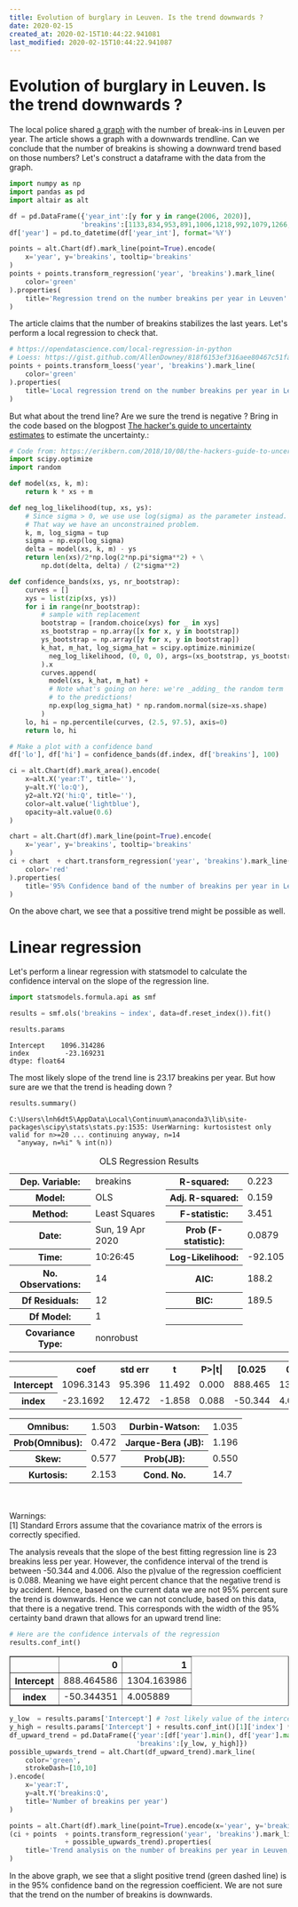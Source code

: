 ```yaml
---
title: Evolution of burglary in Leuven. Is the trend downwards ?
date: 2020-02-15
created_at: 2020-02-15T10:44:22.941081
last_modified: 2020-02-15T10:44:22.941087
---
```

# Evolution of burglary in Leuven. Is the trend downwards ?

The local police shared [a graph](https://www.politie.be/5388/nieuws/inbraken-op-leuvens-grondgebied-zijn-in-2019-opnieuw-gedaald) with the number of break-ins in Leuven per year.  The article shows a graph with a downwards trendline. Can we conclude that the number of breakins is showing a downward trend based on those numbers? Let's construct a dataframe with the data from the graph.

```python
import numpy as np
import pandas as pd
import altair as alt

df = pd.DataFrame({'year_int':[y for y in range(2006, 2020)], 
                  'breakins':[1133,834,953,891,1006,1218,992,1079,1266,1112,713,669,730,644]})
df['year'] = pd.to_datetime(df['year_int'], format='%Y')
```

```python
points = alt.Chart(df).mark_line(point=True).encode(
    x='year', y='breakins', tooltip='breakins'
)
points + points.transform_regression('year', 'breakins').mark_line(
    color='green'
).properties(
    title='Regression trend on the number breakins per year in Leuven'
)
```

<div id="altair-viz-649b49ee9d1f44799a0e200be12c8f06"></div>
<script type="text/javascript">
  (function(spec, embedOpt){
    let outputDiv = document.currentScript.previousElementSibling;
    if (outputDiv.id !== "altair-viz-649b49ee9d1f44799a0e200be12c8f06") {
      outputDiv = document.getElementById("altair-viz-649b49ee9d1f44799a0e200be12c8f06");
    }
    const paths = {
      "vega": "https://cdn.jsdelivr.net/npm//vega@5?noext",
      "vega-lib": "https://cdn.jsdelivr.net/npm//vega-lib?noext",
      "vega-lite": "https://cdn.jsdelivr.net/npm//vega-lite@4.8.1?noext",
      "vega-embed": "https://cdn.jsdelivr.net/npm//vega-embed@6?noext",
    };

    function loadScript(lib) {
      return new Promise(function(resolve, reject) {
        var s = document.createElement('script');
        s.src = paths[lib];
        s.async = true;
        s.onload = () => resolve(paths[lib]);
        s.onerror = () => reject(`Error loading script: ${paths[lib]}`);
        document.getElementsByTagName("head")[0].appendChild(s);
      });
    }

    function showError(err) {
      outputDiv.innerHTML = `<div class="error" style="color:red;">${err}</div>`;
      throw err;
    }

    function displayChart(vegaEmbed) {
      vegaEmbed(outputDiv, spec, embedOpt)
        .catch(err => showError(`Javascript Error: ${err.message}<br>This usually means there's a typo in your chart specification. See the javascript console for the full traceback.`));
    }

    if(typeof define === "function" && define.amd) {
      requirejs.config({paths});
      require(["vega-embed"], displayChart, err => showError(`Error loading script: ${err.message}`));
    } else if (typeof vegaEmbed === "function") {
      displayChart(vegaEmbed);
    } else {
      loadScript("vega")
        .then(() => loadScript("vega-lite"))
        .then(() => loadScript("vega-embed"))
        .catch(showError)
        .then(() => displayChart(vegaEmbed));
    }
  })({"config": {"view": {"continuousWidth": 400, "continuousHeight": 300}}, "layer": [{"mark": {"type": "line", "point": true}, "encoding": {"tooltip": {"type": "quantitative", "field": "breakins"}, "x": {"type": "temporal", "field": "year"}, "y": {"type": "quantitative", "field": "breakins"}}}, {"mark": {"type": "line", "color": "green"}, "encoding": {"tooltip": {"type": "quantitative", "field": "breakins"}, "x": {"type": "temporal", "field": "year"}, "y": {"type": "quantitative", "field": "breakins"}}, "title": "Regression trend on the number breakins per year in Leuven", "transform": [{"on": "year", "regression": "breakins"}]}], "data": {"name": "data-e69c4a4577c6a9d2a03c89854c9a4599"}, "$schema": "<https://vega.github.io/schema/vega-lite/v4.8.1.json>", "datasets": {"data-e69c4a4577c6a9d2a03c89854c9a4599": [{"year_int": 2006, "breakins": 1133, "year": "2006-01-01T00:00:00"}, {"year_int": 2007, "breakins": 834, "year": "2007-01-01T00:00:00"}, {"year_int": 2008, "breakins": 953, "year": "2008-01-01T00:00:00"}, {"year_int": 2009, "breakins": 891, "year": "2009-01-01T00:00:00"}, {"year_int": 2010, "breakins": 1006, "year": "2010-01-01T00:00:00"}, {"year_int": 2011, "breakins": 1218, "year": "2011-01-01T00:00:00"}, {"year_int": 2012, "breakins": 992, "year": "2012-01-01T00:00:00"}, {"year_int": 2013, "breakins": 1079, "year": "2013-01-01T00:00:00"}, {"year_int": 2014, "breakins": 1266, "year": "2014-01-01T00:00:00"}, {"year_int": 2015, "breakins": 1112, "year": "2015-01-01T00:00:00"}, {"year_int": 2016, "breakins": 713, "year": "2016-01-01T00:00:00"}, {"year_int": 2017, "breakins": 669, "year": "2017-01-01T00:00:00"}, {"year_int": 2018, "breakins": 730, "year": "2018-01-01T00:00:00"}, {"year_int": 2019, "breakins": 644, "year": "2019-01-01T00:00:00"}]}}, {"mode": "vega-lite"});
</script>

The article claims that the number of breakins stabilizes the last years. Let's perform a local regression to check that.

```python
# https://opendatascience.com/local-regression-in-python
# Loess: https://gist.github.com/AllenDowney/818f6153ef316aee80467c51faee80f8
points + points.transform_loess('year', 'breakins').mark_line(
    color='green'
).properties(
    title='Local regression trend on the number breakins per year in Leuven'
)
```

<div id="altair-viz-524d27ed46b142359cdc597a05a024eb"></div>
<script type="text/javascript">
  (function(spec, embedOpt){
    let outputDiv = document.currentScript.previousElementSibling;
    if (outputDiv.id !== "altair-viz-524d27ed46b142359cdc597a05a024eb") {
      outputDiv = document.getElementById("altair-viz-524d27ed46b142359cdc597a05a024eb");
    }
    const paths = {
      "vega": "https://cdn.jsdelivr.net/npm//vega@5?noext",
      "vega-lib": "https://cdn.jsdelivr.net/npm//vega-lib?noext",
      "vega-lite": "https://cdn.jsdelivr.net/npm//vega-lite@4.8.1?noext",
      "vega-embed": "https://cdn.jsdelivr.net/npm//vega-embed@6?noext",
    };

    function loadScript(lib) {
      return new Promise(function(resolve, reject) {
        var s = document.createElement('script');
        s.src = paths[lib];
        s.async = true;
        s.onload = () => resolve(paths[lib]);
        s.onerror = () => reject(`Error loading script: ${paths[lib]}`);
        document.getElementsByTagName("head")[0].appendChild(s);
      });
    }

    function showError(err) {
      outputDiv.innerHTML = `<div class="error" style="color:red;">${err}</div>`;
      throw err;
    }

    function displayChart(vegaEmbed) {
      vegaEmbed(outputDiv, spec, embedOpt)
        .catch(err => showError(`Javascript Error: ${err.message}<br>This usually means there's a typo in your chart specification. See the javascript console for the full traceback.`));
    }

    if(typeof define === "function" && define.amd) {
      requirejs.config({paths});
      require(["vega-embed"], displayChart, err => showError(`Error loading script: ${err.message}`));
    } else if (typeof vegaEmbed === "function") {
      displayChart(vegaEmbed);
    } else {
      loadScript("vega")
        .then(() => loadScript("vega-lite"))
        .then(() => loadScript("vega-embed"))
        .catch(showError)
        .then(() => displayChart(vegaEmbed));
    }
  })({"config": {"view": {"continuousWidth": 400, "continuousHeight": 300}}, "layer": [{"mark": {"type": "line", "point": true}, "encoding": {"tooltip": {"type": "quantitative", "field": "breakins"}, "x": {"type": "temporal", "field": "year"}, "y": {"type": "quantitative", "field": "breakins"}}}, {"mark": {"type": "line", "color": "green"}, "encoding": {"tooltip": {"type": "quantitative", "field": "breakins"}, "x": {"type": "temporal", "field": "year"}, "y": {"type": "quantitative", "field": "breakins"}}, "title": "Local regression trend on the number breakins per year in Leuven", "transform": [{"loess": "breakins", "on": "year"}]}], "data": {"name": "data-e69c4a4577c6a9d2a03c89854c9a4599"}, "$schema": "<https://vega.github.io/schema/vega-lite/v4.8.1.json>", "datasets": {"data-e69c4a4577c6a9d2a03c89854c9a4599": [{"year_int": 2006, "breakins": 1133, "year": "2006-01-01T00:00:00"}, {"year_int": 2007, "breakins": 834, "year": "2007-01-01T00:00:00"}, {"year_int": 2008, "breakins": 953, "year": "2008-01-01T00:00:00"}, {"year_int": 2009, "breakins": 891, "year": "2009-01-01T00:00:00"}, {"year_int": 2010, "breakins": 1006, "year": "2010-01-01T00:00:00"}, {"year_int": 2011, "breakins": 1218, "year": "2011-01-01T00:00:00"}, {"year_int": 2012, "breakins": 992, "year": "2012-01-01T00:00:00"}, {"year_int": 2013, "breakins": 1079, "year": "2013-01-01T00:00:00"}, {"year_int": 2014, "breakins": 1266, "year": "2014-01-01T00:00:00"}, {"year_int": 2015, "breakins": 1112, "year": "2015-01-01T00:00:00"}, {"year_int": 2016, "breakins": 713, "year": "2016-01-01T00:00:00"}, {"year_int": 2017, "breakins": 669, "year": "2017-01-01T00:00:00"}, {"year_int": 2018, "breakins": 730, "year": "2018-01-01T00:00:00"}, {"year_int": 2019, "breakins": 644, "year": "2019-01-01T00:00:00"}]}}, {"mode": "vega-lite"});
</script>

But what about the trend line? Are we sure the trend is negative ? Bring in the code based on the blogpost [The hacker's guide to uncertainty estimates](https://erikbern.com/2018/10/08/the-hackers-guide-to-uncertainty-estimates.html) to estimate the uncertainty.:

```python
# Code from: https://erikbern.com/2018/10/08/the-hackers-guide-to-uncertainty-estimates.html
import scipy.optimize
import random

def model(xs, k, m):
    return k * xs + m

def neg_log_likelihood(tup, xs, ys):
    # Since sigma > 0, we use use log(sigma) as the parameter instead.
    # That way we have an unconstrained problem.
    k, m, log_sigma = tup
    sigma = np.exp(log_sigma)
    delta = model(xs, k, m) - ys
    return len(xs)/2*np.log(2*np.pi*sigma**2) + \
        np.dot(delta, delta) / (2*sigma**2)

def confidence_bands(xs, ys, nr_bootstrap):
    curves = []
    xys = list(zip(xs, ys))
    for i in range(nr_bootstrap):
        # sample with replacement
        bootstrap = [random.choice(xys) for _ in xys]
        xs_bootstrap = np.array([x for x, y in bootstrap])
        ys_bootstrap = np.array([y for x, y in bootstrap])
        k_hat, m_hat, log_sigma_hat = scipy.optimize.minimize(
          neg_log_likelihood, (0, 0, 0), args=(xs_bootstrap, ys_bootstrap)
        ).x
        curves.append(
          model(xs, k_hat, m_hat) +
          # Note what's going on here: we're _adding_ the random term
          # to the predictions!
          np.exp(log_sigma_hat) * np.random.normal(size=xs.shape)
        )
    lo, hi = np.percentile(curves, (2.5, 97.5), axis=0)
    return lo, hi
```

```python
# Make a plot with a confidence band
df['lo'], df['hi'] = confidence_bands(df.index, df['breakins'], 100)

ci = alt.Chart(df).mark_area().encode(
    x=alt.X('year:T', title=''),
    y=alt.Y('lo:Q'),
    y2=alt.Y2('hi:Q', title=''),
    color=alt.value('lightblue'),
    opacity=alt.value(0.6)
)

chart = alt.Chart(df).mark_line(point=True).encode(
    x='year', y='breakins', tooltip='breakins'
)
ci + chart  + chart.transform_regression('year', 'breakins').mark_line(
    color='red'
).properties(
    title='95% Confidence band of the number of breakins per year in Leuven'
)
```

<div id="altair-viz-56dc093b04d8402a94d0ac71f2593c00"></div>
<script type="text/javascript">
  (function(spec, embedOpt){
    let outputDiv = document.currentScript.previousElementSibling;
    if (outputDiv.id !== "altair-viz-56dc093b04d8402a94d0ac71f2593c00") {
      outputDiv = document.getElementById("altair-viz-56dc093b04d8402a94d0ac71f2593c00");
    }
    const paths = {
      "vega": "https://cdn.jsdelivr.net/npm//vega@5?noext",
      "vega-lib": "https://cdn.jsdelivr.net/npm//vega-lib?noext",
      "vega-lite": "https://cdn.jsdelivr.net/npm//vega-lite@4.8.1?noext",
      "vega-embed": "https://cdn.jsdelivr.net/npm//vega-embed@6?noext",
    };

    function loadScript(lib) {
      return new Promise(function(resolve, reject) {
        var s = document.createElement('script');
        s.src = paths[lib];
        s.async = true;
        s.onload = () => resolve(paths[lib]);
        s.onerror = () => reject(`Error loading script: ${paths[lib]}`);
        document.getElementsByTagName("head")[0].appendChild(s);
      });
    }

    function showError(err) {
      outputDiv.innerHTML = `<div class="error" style="color:red;">${err}</div>`;
      throw err;
    }

    function displayChart(vegaEmbed) {
      vegaEmbed(outputDiv, spec, embedOpt)
        .catch(err => showError(`Javascript Error: ${err.message}<br>This usually means there's a typo in your chart specification. See the javascript console for the full traceback.`));
    }

    if(typeof define === "function" && define.amd) {
      requirejs.config({paths});
      require(["vega-embed"], displayChart, err => showError(`Error loading script: ${err.message}`));
    } else if (typeof vegaEmbed === "function") {
      displayChart(vegaEmbed);
    } else {
      loadScript("vega")
        .then(() => loadScript("vega-lite"))
        .then(() => loadScript("vega-embed"))
        .catch(showError)
        .then(() => displayChart(vegaEmbed));
    }
  })({"config": {"view": {"continuousWidth": 400, "continuousHeight": 300}}, "layer": [{"mark": "area", "encoding": {"color": {"value": "lightblue"}, "opacity": {"value": 0.6}, "x": {"type": "temporal", "field": "year", "title": ""}, "y": {"type": "quantitative", "field": "lo"}, "y2": {"field": "hi", "title": ""}}}, {"mark": {"type": "line", "point": true}, "encoding": {"tooltip": {"type": "quantitative", "field": "breakins"}, "x": {"type": "temporal", "field": "year"}, "y": {"type": "quantitative", "field": "breakins"}}}, {"mark": {"type": "line", "color": "red"}, "encoding": {"tooltip": {"type": "quantitative", "field": "breakins"}, "x": {"type": "temporal", "field": "year"}, "y": {"type": "quantitative", "field": "breakins"}}, "title": "95% Confidence band of the number of breakins per year in Leuven", "transform": [{"on": "year", "regression": "breakins"}]}], "data": {"name": "data-8fd2b6cf615cc0d07dec80616bd3be4e"}, "$schema": "<https://vega.github.io/schema/vega-lite/v4.8.1.json>", "datasets": {"data-8fd2b6cf615cc0d07dec80616bd3be4e": [{"year_int": 2006, "breakins": 1133, "year": "2006-01-01T00:00:00", "lo": 682.3099189747738, "hi": 1440.1937739145749}, {"year_int": 2007, "breakins": 834, "year": "2007-01-01T00:00:00", "lo": 827.6367340730125, "hi": 1486.4533262933012}, {"year_int": 2008, "breakins": 953, "year": "2008-01-01T00:00:00", "lo": 767.7635624924901, "hi": 1413.1424597103937}, {"year_int": 2009, "breakins": 891, "year": "2009-01-01T00:00:00", "lo": 790.4391898489782, "hi": 1419.3697631793243}, {"year_int": 2010, "breakins": 1006, "year": "2010-01-01T00:00:00", "lo": 708.9776311994685, "hi": 1343.5757675169857}, {"year_int": 2011, "breakins": 1218, "year": "2011-01-01T00:00:00", "lo": 727.1312799998013, "hi": 1309.4075604214133}, {"year_int": 2012, "breakins": 992, "year": "2012-01-01T00:00:00", "lo": 648.99978279176, "hi": 1290.1317136935718}, {"year_int": 2013, "breakins": 1079, "year": "2013-01-01T00:00:00", "lo": 654.8634472984102, "hi": 1235.404320558902}, {"year_int": 2014, "breakins": 1266, "year": "2014-01-01T00:00:00", "lo": 610.3003882798392, "hi": 1215.073440406832}, {"year_int": 2015, "breakins": 1112, "year": "2015-01-01T00:00:00", "lo": 577.2201952999367, "hi": 1261.770162301932}, {"year_int": 2016, "breakins": 713, "year": "2016-01-01T00:00:00", "lo": 593.6374616517471, "hi": 1220.5302754770032}, {"year_int": 2017, "breakins": 669, "year": "2017-01-01T00:00:00", "lo": 549.4776941065223, "hi": 1225.3267389185412}, {"year_int": 2018, "breakins": 730, "year": "2018-01-01T00:00:00", "lo": 506.8580347349176, "hi": 1102.1741859626663}, {"year_int": 2019, "breakins": 644, "year": "2019-01-01T00:00:00", "lo": 508.7175615577154, "hi": 1180.8263041098646}]}}, {"mode": "vega-lite"});
</script>

On the above chart, we see that a possitive trend might be possible as well.

# Linear regression

Let's perform a linear regression with statsmodel to calculate the confidence interval on the slope of the regression line.

```python
import statsmodels.formula.api as smf
```

```python
results = smf.ols('breakins ~ index', data=df.reset_index()).fit()
```

```python
results.params
```

    Intercept    1096.314286
    index         -23.169231
    dtype: float64

The most likely slope of the trend line is 23.17 breakins per year. But how sure are we that the trend is heading down ?

```python
results.summary()
```

    C:\Users\lnh6dt5\AppData\Local\Continuum\anaconda3\lib\site-packages\scipy\stats\stats.py:1535: UserWarning: kurtosistest only valid for n>=20 ... continuing anyway, n=14
      "anyway, n=%i" % int(n))

<table class="simpletable">
<caption>OLS Regression Results</caption>
<tr>
  <th>Dep. Variable:</th>        <td>breakins</td>     <th>  R-squared:         </th> <td>   0.223</td>
</tr>
<tr>
  <th>Model:</th>                   <td>OLS</td>       <th>  Adj. R-squared:    </th> <td>   0.159</td>
</tr>
<tr>
  <th>Method:</th>             <td>Least Squares</td>  <th>  F-statistic:       </th> <td>   3.451</td>
</tr>
<tr>
  <th>Date:</th>             <td>Sun, 19 Apr 2020</td> <th>  Prob (F-statistic):</th>  <td>0.0879</td>
</tr>
<tr>
  <th>Time:</th>                 <td>10:26:45</td>     <th>  Log-Likelihood:    </th> <td> -92.105</td>
</tr>
<tr>
  <th>No. Observations:</th>      <td>    14</td>      <th>  AIC:               </th> <td>   188.2</td>
</tr>
<tr>
  <th>Df Residuals:</th>          <td>    12</td>      <th>  BIC:               </th> <td>   189.5</td>
</tr>
<tr>
  <th>Df Model:</th>              <td>     1</td>      <th>                     </th>     <td> </td>
</tr>
<tr>
  <th>Covariance Type:</th>      <td>nonrobust</td>    <th>                     </th>     <td> </td>
</tr>
</table>
<table class="simpletable">
<tr>
      <td></td>         <th>coef</th>     <th>std err</th>      <th>t</th>      <th>P>|t|</th>  <th>[0.025</th>    <th>0.975]</th>  
</tr>
<tr>
  <th>Intercept</th> <td> 1096.3143</td> <td>   95.396</td> <td>   11.492</td> <td> 0.000</td> <td>  888.465</td> <td> 1304.164</td>
</tr>
<tr>
  <th>index</th>     <td>  -23.1692</td> <td>   12.472</td> <td>   -1.858</td> <td> 0.088</td> <td>  -50.344</td> <td>    4.006</td>
</tr>
</table>
<table class="simpletable">
<tr>
  <th>Omnibus:</th>       <td> 1.503</td> <th>  Durbin-Watson:     </th> <td>   1.035</td>
</tr>
<tr>
  <th>Prob(Omnibus):</th> <td> 0.472</td> <th>  Jarque-Bera (JB):  </th> <td>   1.196</td>
</tr>
<tr>
  <th>Skew:</th>          <td> 0.577</td> <th>  Prob(JB):          </th> <td>   0.550</td>
</tr>
<tr>
  <th>Kurtosis:</th>      <td> 2.153</td> <th>  Cond. No.          </th> <td>    14.7</td>
</tr>
</table><br/><br/>Warnings:<br/>[1] Standard Errors assume that the covariance matrix of the errors is correctly specified.

The analysis reveals that the slope of the best fitting regression line is 23 breakins less per year. However, the confidence interval of the trend is between -50.344 and 4.006. Also the p)value of the regression coefficient is 0.088. Meaning we have eight percent chance that the negative trend is by accident. Hence, based on the current data we are not 95% percent sure the trend is downwards. Hence we can not conclude, based on this data, that there is a negative trend. This corresponds with the width of the 95% certainty band drawn that allows for an upward trend line:

```python
# Here are the confidence intervals of the regression
results.conf_int()
```

<div>
<style scoped>
    .dataframe tbody tr th:only-of-type {
        vertical-align: middle;
    }

    .dataframe tbody tr th {
        vertical-align: top;
    }

    .dataframe thead th {
        text-align: right;
    }
</style>
<table border="1" class="dataframe">
  <thead>
    <tr style="text-align: right;">
      <th></th>
      <th>0</th>
      <th>1</th>
    </tr>
  </thead>
  <tbody>
    <tr>
      <th>Intercept</th>
      <td>888.464586</td>
      <td>1304.163986</td>
    </tr>
    <tr>
      <th>index</th>
      <td>-50.344351</td>
      <td>4.005889</td>
    </tr>
  </tbody>
</table>
</div>

```python
y_low  = results.params['Intercept'] # ?ost likely value of the intercept
y_high = results.params['Intercept'] + results.conf_int()[1]['index'] * df.shape[0] # Value of upward trend for the last year
df_upward_trend = pd.DataFrame({'year':[df['year'].min(), df['year'].max()], 
                                'breakins':[y_low, y_high]})
possible_upwards_trend = alt.Chart(df_upward_trend).mark_line(
    color='green',
    strokeDash=[10,10]
).encode(
    x='year:T',
    y=alt.Y('breakins:Q',
    title='Number of breakins per year')
)

points = alt.Chart(df).mark_line(point=True).encode(x='year', y='breakins', tooltip='breakins')
(ci + points  + points.transform_regression('year', 'breakins').mark_line(color='red') 
              + possible_upwards_trend).properties(
    title='Trend analysis on the number of breakins per year in Leuven, Belgium'
)
```

<div id="altair-viz-9136ba2616714a16adfdcaf66be8277b"></div>
<script type="text/javascript">
  (function(spec, embedOpt){
    let outputDiv = document.currentScript.previousElementSibling;
    if (outputDiv.id !== "altair-viz-9136ba2616714a16adfdcaf66be8277b") {
      outputDiv = document.getElementById("altair-viz-9136ba2616714a16adfdcaf66be8277b");
    }
    const paths = {
      "vega": "https://cdn.jsdelivr.net/npm//vega@5?noext",
      "vega-lib": "https://cdn.jsdelivr.net/npm//vega-lib?noext",
      "vega-lite": "https://cdn.jsdelivr.net/npm//vega-lite@4.8.1?noext",
      "vega-embed": "https://cdn.jsdelivr.net/npm//vega-embed@6?noext",
    };

    function loadScript(lib) {
      return new Promise(function(resolve, reject) {
        var s = document.createElement('script');
        s.src = paths[lib];
        s.async = true;
        s.onload = () => resolve(paths[lib]);
        s.onerror = () => reject(`Error loading script: ${paths[lib]}`);
        document.getElementsByTagName("head")[0].appendChild(s);
      });
    }

    function showError(err) {
      outputDiv.innerHTML = `<div class="error" style="color:red;">${err}</div>`;
      throw err;
    }

    function displayChart(vegaEmbed) {
      vegaEmbed(outputDiv, spec, embedOpt)
        .catch(err => showError(`Javascript Error: ${err.message}<br>This usually means there's a typo in your chart specification. See the javascript console for the full traceback.`));
    }

    if(typeof define === "function" && define.amd) {
      requirejs.config({paths});
      require(["vega-embed"], displayChart, err => showError(`Error loading script: ${err.message}`));
    } else if (typeof vegaEmbed === "function") {
      displayChart(vegaEmbed);
    } else {
      loadScript("vega")
        .then(() => loadScript("vega-lite"))
        .then(() => loadScript("vega-embed"))
        .catch(showError)
        .then(() => displayChart(vegaEmbed));
    }
  })({"config": {"view": {"continuousWidth": 400, "continuousHeight": 300}}, "layer": [{"mark": "area", "encoding": {"color": {"value": "lightblue"}, "opacity": {"value": 0.6}, "x": {"type": "temporal", "field": "year", "title": ""}, "y": {"type": "quantitative", "field": "lo"}, "y2": {"field": "hi", "title": ""}}}, {"mark": {"type": "line", "point": true}, "encoding": {"tooltip": {"type": "quantitative", "field": "breakins"}, "x": {"type": "temporal", "field": "year"}, "y": {"type": "quantitative", "field": "breakins"}}}, {"mark": {"type": "line", "color": "red"}, "encoding": {"tooltip": {"type": "quantitative", "field": "breakins"}, "x": {"type": "temporal", "field": "year"}, "y": {"type": "quantitative", "field": "breakins"}}, "transform": [{"on": "year", "regression": "breakins"}]}, {"data": {"name": "data-4de61dc9bf5700a168cfe5e53e79ee67"}, "mark": {"type": "line", "color": "green", "strokeDash": [10, 10]}, "encoding": {"x": {"type": "temporal", "field": "year"}, "y": {"type": "quantitative", "field": "breakins", "title": "Number of breakins per year"}}}], "data": {"name": "data-8fd2b6cf615cc0d07dec80616bd3be4e"}, "title": "Trend analysis on the number of breakins per year in Leuven, Belgium", "$schema": "<https://vega.github.io/schema/vega-lite/v4.8.1.json>", "datasets": {"data-8fd2b6cf615cc0d07dec80616bd3be4e": [{"year_int": 2006, "breakins": 1133, "year": "2006-01-01T00:00:00", "lo": 682.3099189747738, "hi": 1440.1937739145749}, {"year_int": 2007, "breakins": 834, "year": "2007-01-01T00:00:00", "lo": 827.6367340730125, "hi": 1486.4533262933012}, {"year_int": 2008, "breakins": 953, "year": "2008-01-01T00:00:00", "lo": 767.7635624924901, "hi": 1413.1424597103937}, {"year_int": 2009, "breakins": 891, "year": "2009-01-01T00:00:00", "lo": 790.4391898489782, "hi": 1419.3697631793243}, {"year_int": 2010, "breakins": 1006, "year": "2010-01-01T00:00:00", "lo": 708.9776311994685, "hi": 1343.5757675169857}, {"year_int": 2011, "breakins": 1218, "year": "2011-01-01T00:00:00", "lo": 727.1312799998013, "hi": 1309.4075604214133}, {"year_int": 2012, "breakins": 992, "year": "2012-01-01T00:00:00", "lo": 648.99978279176, "hi": 1290.1317136935718}, {"year_int": 2013, "breakins": 1079, "year": "2013-01-01T00:00:00", "lo": 654.8634472984102, "hi": 1235.404320558902}, {"year_int": 2014, "breakins": 1266, "year": "2014-01-01T00:00:00", "lo": 610.3003882798392, "hi": 1215.073440406832}, {"year_int": 2015, "breakins": 1112, "year": "2015-01-01T00:00:00", "lo": 577.2201952999367, "hi": 1261.770162301932}, {"year_int": 2016, "breakins": 713, "year": "2016-01-01T00:00:00", "lo": 593.6374616517471, "hi": 1220.5302754770032}, {"year_int": 2017, "breakins": 669, "year": "2017-01-01T00:00:00", "lo": 549.4776941065223, "hi": 1225.3267389185412}, {"year_int": 2018, "breakins": 730, "year": "2018-01-01T00:00:00", "lo": 506.8580347349176, "hi": 1102.1741859626663}, {"year_int": 2019, "breakins": 644, "year": "2019-01-01T00:00:00", "lo": 508.7175615577154, "hi": 1180.8263041098646}], "data-4de61dc9bf5700a168cfe5e53e79ee67": [{"year": "2006-01-01T00:00:00", "breakins": 1096.314285714286}, {"year": "2019-01-01T00:00:00", "breakins": 1152.3967336789888}]}}, {"mode": "vega-lite"});
</script>

In the above graph, we see that a slight positive trend (green dashed line) is in the 95% confidence band on the regression coefficient. We are not sure that the trend on the number of breakins is downwards.

```python

```
<!-- more -->
